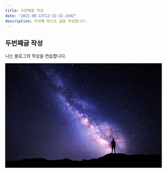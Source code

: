 ```yaml
---
title: 두번째글 작성
date: "2021-08-13T12:32:32.169Z"
description: 두번째 테스트 글을 작성합니다.
---
```


## 두번째글 작성

나는 블로그의 작성을 연습합니다.

![Alt Text](./mypic.png)